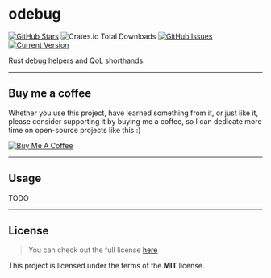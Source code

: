 odebug
============
[![GitHub Stars](https://img.shields.io/github/stars/orgrinrt/odebug.svg)](https://github.com/orgrinrt/odebug/stargazers) 
![Crates.io Total Downloads](https://img.shields.io/crates/d/odebug)
[![GitHub Issues](https://img.shields.io/github/issues/orgrinrt/odebug.svg)](https://github.com/orgrinrt/odebug/issues) 
[![Current Version](https://img.shields.io/badge/version-0.1.0-orange.svg)](https://github.com/orgrinrt/odebug) 

Rust debug helpers and QoL shorthands.

---
## Buy me a coffee

Whether you use this project, have learned something from it, or just like it, please consider supporting it by buying me a coffee, so I can dedicate more time on open-source projects like this :)

<a href="https://buymeacoffee.com/orgrinrt" target="_blank"><img src="https://www.buymeacoffee.com/assets/img/custom_images/orange_img.png" alt="Buy Me A Coffee" style="height: auto !important;width: auto !important;" ></a>

---

## Usage

TODO

---

## License
>You can check out the full license [here](https://github.com/orgrinrt/odebug/blob/master/LICENSE)

This project is licensed under the terms of the **MIT** license.

